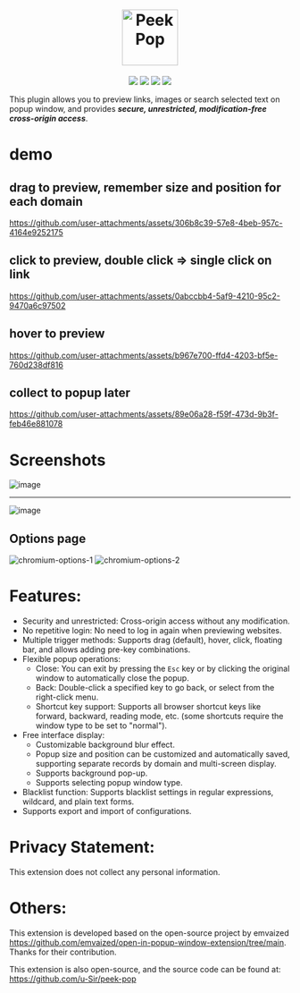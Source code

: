
<h1 align="center"><img src="https://github.com/user-attachments/assets/3ac21a0e-c5ff-4e5c-a61a-990e295c0b6b" alt="Peek Pop"  style="height: 100px; width: 100px;"></h1>


<div align="center">

[![](https://img.shields.io/github/v/release/u-Sir/peek-pop?label=Release&logo=github&display_name=release&link=https%3A%2F%2Fgithub.com%2Fu-Sir%2Fpeek-pop%2Freleases&link=https%3A%2F%2Fgithub.com%2Fu-Sir%2Fpeek-pop%2Freleases)](https://github.com/u-Sir/peek-pop/releases/latest)
[![](https://img.shields.io/amo/v/drag-to-preview.svg?label=Firefox&logo=firefoxbrowser)](https://addons.mozilla.org/firefox/addon/drag-to-preview)
[![](https://img.shields.io/badge/dynamic/json?label=Microsoft%20Edge&prefix=v&query=%24.version&url=https%3A%2F%2Fmicrosoftedge.microsoft.com%2Faddons%2Fgetproductdetailsbycrxid%2Fecpgdeolbpelhdjcplojlpdmfppjljop)](https://microsoftedge.microsoft.com/addons/detail/ecpgdeolbpelhdjcplojlpdmfppjljop)
[![](https://img.shields.io/chrome-web-store/v/fjllepdpgikphekgbinhpdkalliiejdh.svg?label=Chrome%20Web%20Store&logo=googlechrome)](https://chrome.google.com/webstore/detail/fjllepdpgikphekgbinhpdkalliiejdh)

</div>

This plugin allows you to preview links, images or search selected text on popup window, and provides ***secure, unrestricted, modification-free cross-origin access***.
# demo
## drag to preview, remember size and position for each domain


https://github.com/user-attachments/assets/306b8c39-57e8-4beb-957c-4164e9252175




## click to preview, double click => single click on link
https://github.com/user-attachments/assets/0abccbb4-5af9-4210-95c2-9470a6c97502

## hover to preview


https://github.com/user-attachments/assets/b967e700-ffd4-4203-bf5e-760d238df816

## collect to popup later



https://github.com/user-attachments/assets/89e06a28-f59f-473d-9b3f-feb46e881078



# Screenshots

![image](https://github.com/user-attachments/assets/6a951f0b-ca4a-4ee0-aea6-2ab50fd6ab6a)

------

![image](https://github.com/user-attachments/assets/5920b14d-5603-4f10-ad59-6791041201f6)

## Options page
![chromium-options-1](https://github.com/user-attachments/assets/bc14aa83-f71d-43b4-9898-9cfd2156688b)
![chromium-options-2](https://github.com/user-attachments/assets/ee205bb4-2109-4274-bc66-c6472388e600)


# Features:
- Security and unrestricted: Cross-origin access without any modification.
- No repetitive login: No need to log in again when previewing websites.
- Multiple trigger methods: Supports drag (default), hover, click, floating bar, and allows adding pre-key combinations.
- Flexible popup operations:
  - Close: You can exit by pressing the `Esc` key or by clicking the original window to automatically close the popup.
  - Back: Double-click a specified key to go back, or select from the right-click menu.
  - Shortcut key support: Supports all browser shortcut keys like forward, backward, reading mode, etc. (some shortcuts require the window type to be set to "normal").
- Free interface display:
  - Customizable background blur effect.
  - Popup size and position can be customized and automatically saved, supporting separate records by domain and multi-screen display.
  - Supports background pop-up.
  - Supports selecting popup window type.
- Blacklist function: Supports blacklist settings in regular expressions, wildcard, and plain text forms.
- Supports export and import of configurations.

# Privacy Statement:
This extension does not collect any personal information.

# Others:
This extension is developed based on the open-source project by emvaized https://github.com/emvaized/open-in-popup-window-extension/tree/main. Thanks for their contribution.

This extension is also open-source, and the source code can be found at: https://github.com/u-Sir/peek-pop

